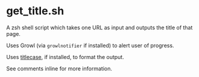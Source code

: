 
# get_title.sh

A zsh shell script which takes one URL as input and outputs the title of that page.

Uses Growl (via `growlnotifier` if installed) to alert user of progress.

Uses [titlecase](https://github.com/ap/titlecase/), if installed, to format the output.

See comments inline for more information.
